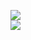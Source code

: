 [![](https://img.shields.io/badge/Made%20With-Github%20Spray-lightgrey.svg?style=for-the-badge&logo=github)](https://github.com/Annihil/github-spray#2521)  
[![](https://i.imgur.com/2DrTn0Z.gif)](https://github.com/Annihil/github-spray)